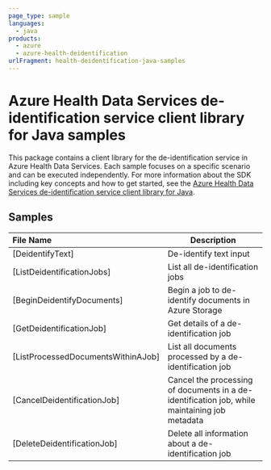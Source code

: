 ```yaml
---
page_type: sample
languages:
  - java
products:
  - azure
  - azure-health-deidentification
urlFragment: health-deidentification-java-samples
---
```


# Azure Health Data Services de-identification service client library for Java samples

This package contains a client library for the de-identification service in Azure Health Data Services. Each sample focuses
on a specific scenario and can be executed independently. For more information about the SDK including key concepts and 
how to get started, see the [Azure Health Data Services de-identification service client library for Java][SDK_README].

## Samples

| **File Name**                                                                                                                                                                                             | **Description**                                                                               |
|:----------------------------------------------------------------------------------------------------------------------------------------------------------------------------------------------------------|-----------------------------------------------------------------------------------------------|
| [DeidentifyText]<!--(https://github.com/Azure/azure-sdk-for-java/blob/main/sdk/healthdataaiservices/azure-health-deidentification/src/samples/DeidentifyText.java)-->                                     | De-identify text input                                                                        |
| [ListDeidentificationJobs]<!--(https://github.com/Azure/azure-sdk-for-java/blob/main/sdk/healthdataaiservices/azure-health-deidentification/src/samples/ListDeidentificationJobs.java)-->                 | List all de-identification jobs                                                               |
| [BeginDeidentifyDocuments]<!--(https://github.com/Azure/azure-sdk-for-java/blob/main/sdk/healthdataaiservices/azure-health-deidentification/src/samples/BeginDeidentifyDocuments.java)-->                 | Begin a job to de-identify documents in Azure Storage                                         |
| [GetDeidentificationJob]<!--(https://github.com/Azure/azure-sdk-for-java/blob/main/sdk/healthdataaiservices/azure-health-deidentification/src/samples/GetDeidentificationJob.java)-->                     | Get details of a de-identification job                                                        |
| [ListProcessedDocumentsWithinAJob]<!--(https://github.com/Azure/azure-sdk-for-java/blob/main/sdk/healthdataaiservices/azure-health-deidentification/src/samples/ListProcessedDocumentsWithinAJob.java)--> | List all documents processed by a de-identification job                                       |
| [CancelDeidentificationJob]<!--(https://github.com/Azure/azure-sdk-for-java/blob/main/sdk/healthdataaiservices/azure-health-deidentification/src/samples/CancelDeidentificationJob.java)-->               | Cancel the processing of documents in a de-identification job, while maintaining job metadata |
| [DeleteDeidentificationJob]<!--(https://github.com/Azure/azure-sdk-for-java/blob/main/sdk/healthdataaiservices/azure-health-deidentification/src/samples/DeleteDeidentificationJob.java)-->               | Delete all information about a de-identification job                                          |

<!-- LINKS -->
[SDK_README]: https://github.com/Azure/azure-sdk-for-java/blob/main/sdk/healthdataaiservices/azure-health-deidentification/README.md
